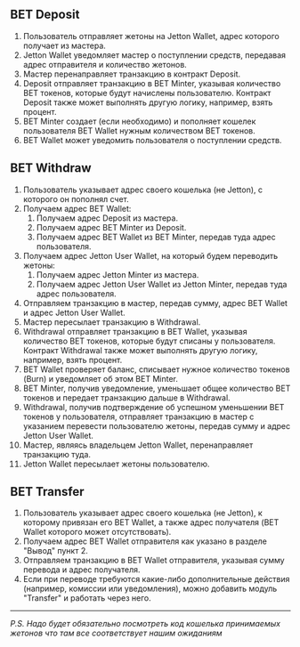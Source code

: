 ## BET Deposit

1. Пользователь отправляет жетоны на Jetton Wallet, адрес которого получает из мастера.
2. Jetton Wallet уведомляет мастер о поступлении средств, передавая адрес отправителя и количество жетонов.
3. Мастер перенаправляет транзакцию в контракт Deposit.
4. Deposit отправляет транзакцию в BET Minter, указывая количество BET токенов, которые будут начислены пользователю. Контракт Deposit также может выполнять другую логику, например, взять процент.
5. BET Minter создает (если необходимо) и пополняет кошелек пользователя BET Wallet нужным количеством BET токенов.
6. BET Wallet может уведомить пользователя о поступлении средств.

## BET Withdraw

1. Пользователь указывает адрес своего кошелька (не Jetton), с которого он пополнял счет.
2. Получаем адрес BET Wallet:
	1. Получаем адрес Deposit из мастера.
	2. Получаем адрес BET Minter из Deposit.
	3. Получаем адрес BET Wallet из BET Minter, передав туда адрес пользователя.
3. Получаем адрес Jetton User Wallet, на который будем переводить жетоны:
	1. Получаем адрес Jetton Minter из мастера.
	2. Получаем адрес Jetton User Wallet из Jetton Minter, передав туда адрес пользователя.
4. Отправляем транзакцию в мастер, передав сумму, адрес BET Wallet и адрес Jetton User Wallet.
5. Мастер пересылает транзакцию в Withdrawal.
6. Withdrawal отправляет транзакцию в BET Wallet, указывая количество BET токенов, которые будут списаны у пользователя. Контракт Withdrawal также может выполнять другую логику, например, взять процент.
7. BET Wallet проверяет баланс, списывает нужное количество токенов (Burn) и уведомляет об этом BET Minter.
8. BET Minter, получив уведомление, уменьшает общее количество BET токенов и передает транзакцию дальше в Withdrawal.
9. Withdrawal, получив подтверждение об успешном уменьшении BET токенов у пользователя, отправляет транзакцию в мастер с указанием перевести пользователю жетоны, передав сумму и адрес Jetton User Wallet.
10. Мастер, являясь владельцем Jetton Wallet, перенаправляет транзакцию туда.
11. Jetton Wallet пересылает жетоны пользователю.

## BET Transfer

1. Пользователь указывает адрес своего кошелька (не Jetton), к которому привязан его BET Wallet, а также адрес получателя (BET Wallet которого может отсутствовать).
2. Получаем адрес BET Wallet отправителя как указано в разделе "Вывод" пункт 2.
3. Отправляем транзакцию в BET Wallet отправителя, указывая сумму перевода и адрес получателя.
4. Если при переводе требуются какие-либо дополнительные действия (например, комиссии или уведомления), можно добавить модуль "Transfer" и работать через него.

___

*P.S. Надо будет обязательно посмотреть код кошелька принимаемых жетонов что там все соответствует нашим ожиданиям*
